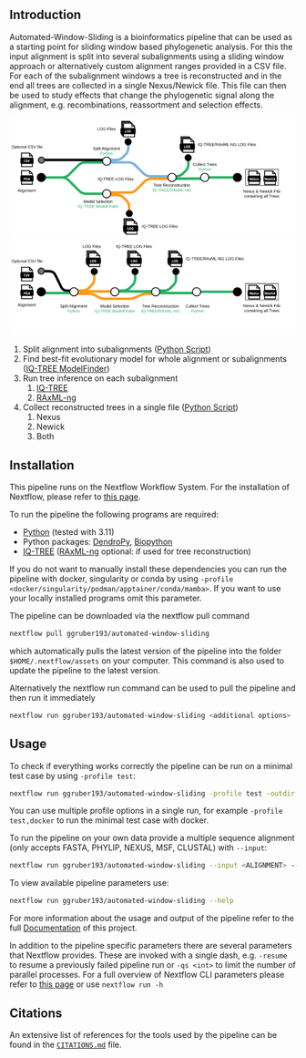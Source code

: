 ## Introduction

Automated-Window-Sliding is a bioinformatics pipeline that can be used as a starting point for sliding window based phylogenetic analysis. For this the input alignment is split into several subalignments using a sliding window approach or alternatively custom alignment ranges provided in a CSV file. For each of the subalignment windows a tree is reconstructed and in the end all trees are collected in a single Nexus/Newick file. This file can then be used to study effects that change the phylogenetic signal along the alignment, e.g. recombinations, reassortment and selection effects.

![Pipeline Diagram 1](assets/images/diagram1.png)
![Pipeline Diagram 2](assets/images/diagram2.png)

1. Split alignment into subalignments ([Python Script](bin/sliding_window.py))
2. Find best-fit evolutionary model for whole alignment or subalignments ([IQ-TREE ModelFinder](https://github.com/iqtree/iqtree2))
3. Run tree inference on each subalignment
   1. [IQ-TREE](https://github.com/iqtree/iqtree2)
   2. [RAxML-ng](https://github.com/amkozlov/raxml-ng)
4. Collect reconstructed trees in a single file ([Python Script](bin/collect_trees.py))
   1. Nexus
   2. Newick
   3. Both

## Installation

This pipeline runs on the Nextflow Workflow System. For the installation of Nextflow, please refer to [this page](https://www.nextflow.io/docs/latest/getstarted.html).

To run the pipeline the following programs are required:
   * [Python](https://www.python.org/downloads/) (tested with 3.11)
   * Python packages: [DendroPy](https://dendropy.org/), [Biopython](https://biopython.org/wiki/Download)
   * [IQ-TREE](http://www.iqtree.org/#download) ([RAxML-ng](https://github.com/amkozlov/raxml-ng) optional: if used for tree reconstruction)

If you do not want to manually install these dependencies you can run the pipeline with docker, singularity or conda by using `-profile <docker/singularity/podman/apptainer/conda/mamba>`. If you want to use your locally installed programs omit this parameter.

The pipeline can be downloaded via the nextflow pull command
```bash
nextflow pull ggruber193/automated-window-sliding
```
which automatically pulls the latest version of the pipeline into the folder `$HOME/.nextflow/assets` on your computer. This command is also used to update the pipeline to the latest version.

Alternatively the nextflow run command can be used to pull the pipeline and then run it immediately 
```bash
nextflow run ggruber193/automated-window-sliding <additional options>
```

## Usage

To check if everything works correctly the pipeline can be run on a minimal test case by using `-profile test`:

```bash
nextflow run ggruber193/automated-window-sliding -profile test -outdir <OUTDIR>
```

You can use multiple profile options in a single run, for example `-profile test,docker` to run the minimal test case with docker.

To run the pipeline on your own data provide a multiple sequence alignment (only accepts FASTA, PHYLIP, NEXUS, MSF, CLUSTAL) with `--input`:

```bash
nextflow run ggruber193/automated-window-sliding --input <ALIGNMENT> --outdir <OUTDIR>
```

To view available pipeline parameters use:
```bash
nextflow run ggruber193/automated-window-sliding --help
```

For more information about the usage and output of the pipeline refer to the full [Documentation](docs/README.md) of this project.

In addition to the pipeline specific parameters there are several parameters that Nextflow provides. These are invoked with a single dash, e.g. `-resume` to resume a previously failed pipeline run or `-qs <int>` to limit the number of parallel processes. For a full overview of Nextflow CLI parameters please refer to [this page](https://www.nextflow.io/docs/latest/cli.html) or use `nextflow run -h`


## Citations

An extensive list of references for the tools used by the pipeline can be found in the [`CITATIONS.md`](CITATIONS.md) file.
